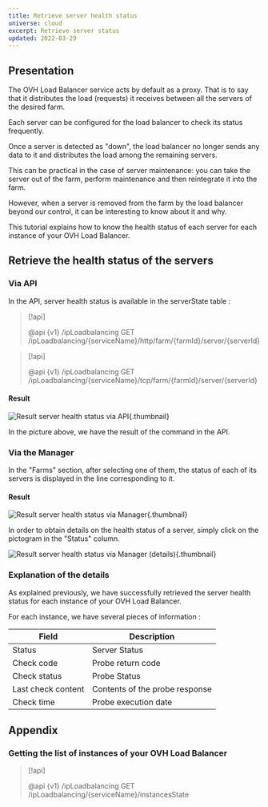 ```yaml
---
title: Retrieve server health status
universe: cloud
excerpt: Retrieve server status
updated: 2022-03-29
---
```


## Presentation
The OVH Load Balancer service acts by default as a proxy. That is to say that it distributes the load (requests) it receives between all the servers of the desired farm.

Each server can be configured for the load balancer to check its status frequently.

Once a server is detected as "down", the load balancer no longer sends any data to it and distributes the load among the remaining servers.

This can be practical in the case of server maintenance: you can take the server out of the farm, perform maintenance and then reintegrate it into the farm.

However, when a server is removed from the farm by the load balancer beyond our control, it can be interesting to know about it and why.

This tutorial explains how to know the health status of each server for each instance of your OVH Load Balancer.

## Retrieve the health status of the servers

### Via API
In the API, server health status is available in the serverState table :

> [!api]
>
> @api {v1} /ipLoadbalancing GET /ipLoadbalancing/{serviceName}/http/farm/{farmId}/server/{serverId}
> 

> [!api]
>
> @api {v1} /ipLoadbalancing GET /ipLoadbalancing/{serviceName}/tcp/farm/{farmId}/server/{serverId}
> 

#### Result

![Result server health status via API](result_serversStateApi.png){.thumbnail}

In the picture above, we have the result of the command in the API.

### Via the Manager
In the "Farms" section, after selecting one of them, the status of each of its servers is displayed in the line corresponding to it.

#### Result

![Result server health status via Manager](farm_server_health.png){.thumbnail}

In order to obtain details on the health status of a server, simply click on the pictogram in the "Status" column.

![Result server health status via Manager (details)](server_health_detail.png){.thumbnail}

### Explanation of the details
As explained previously, we have successfully retrieved the server health status for each instance of your OVH Load Balancer.

For each instance, we have several pieces of information :

|Field|Description|
|---|---|
|Status|Server Status|
|Check code|Probe return code|
|Check status|Probe Status|
|Last check content|Contents of the probe response|
|Check time|Probe execution date|

## Appendix

### Getting the list of instances of your OVH Load Balancer

> [!api]
>
> @api {v1} /ipLoadbalancing GET /ipLoadbalancing/{serviceName}/instancesState
> 
